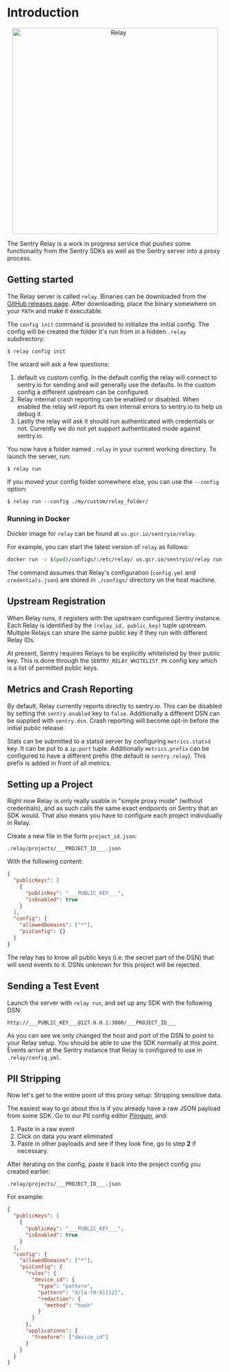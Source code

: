 # Introduction

<p align="center">
  <p align="center">
    <img src="https://github.com/getsentry/relay/blob/master/artwork/relay-logo.png?raw=true" alt="Relay" width="480">
  </p>
</p>

The Sentry Relay is a work in progress service that pushes some functionality
from the Sentry SDKs as well as the Sentry server into a proxy process.

## Getting started

The Relay server is called `relay`. Binaries can be downloaded from the [GitHub
releases page](https://github.com/getsentry/relay/releases). After downloading,
place the binary somewhere on your `PATH` and make it executable.

The `config init` command is provided to initialize the initial config. The
config will be created the folder it's run from in a hidden `.relay`
subdirectory:

    $ relay config init

The wizard will ask a few questions:

1. default vs custom config. In the default config the relay will connect to
   sentry.io for sending and will generally use the defaults. In the custom
   config a different upstream can be configured.
2. Relay internal crash reporting can be enabled or disabled. When enabled the
   relay will report its own internal errors to sentry.io to help us debug it.
3. Lastly the relay will ask it should run authenticated with credentials or
   not. Currently we do not yet support authenticated mode against sentry.io.

You now have a folder named `.relay` in your current working directory. To
launch the server, run:

    $ relay run

If you moved your config folder somewhere else, you can use the `--config` option:

    $ relay run --config ./my/custom/relay_folder/

### Running in Docker

Docker image for `relay` can be found at `us.gcr.io/sentryio/relay`.

For example, you can start the latest version of `relay` as follows:

```sh
docker run -v $(pwd)/configs/:/etc/relay/ us.gcr.io/sentryio/relay run --config /etc/relay
```

The command assumes that Relay's configuration (`config.yml` and
`credentials.json`) are stored in `./configs/` directory on the host machine.

## Upstream Registration

When Relay runs, it registers with the upstream configured Sentry instance. Each
Relay is identified by the `(relay_id, public_key)` tuple upstream. Multiple
Relays can share the same public key if they run with different Relay IDs.

At present, Sentry requires Relays to be explicitly whitelisted by their public
key. This is done through the `SENTRY_RELAY_WHITELIST_PK` config key which is a
list of permitted public keys.

## Metrics and Crash Reporting

By default, Relay currently reports directly to sentry.io. This can be disabled
by setting the `sentry.enabled` key to `false`. Additionally a different DSN can
be supplied with `sentry.dsn`. Crash reporting will become opt-in before the
initial public release.

Stats can be submitted to a statsd server by configuring `metrics.statsd` key.
It can be put to a `ip:port` tuple. Additionally `metrics.prefix` can be
configured to have a different prefix (the default is `sentry.relay`). This
prefix is added in front of all metrics.

## Setting up a Project

Right now Relay is only really usable in "simple proxy mode" (without
credentials), and as such calls the same exact endpoints on Sentry that an SDK
would. That also means you have to configure each project individually in Relay.

Create a new file in the form `project_id.json`:

```
.relay/projects/___PROJECT_ID___.json
```

With the following content:

```json
{
  "publicKeys": [
    {
      "publicKey": "___PUBLIC_KEY___",
      "isEnabled": true
    }
  ],
  "config": {
    "allowedDomains": ["*"],
    "piiConfig": {}
  }
}
```

The relay has to know all public keys (i.e. the secret part of the DSN) that
will send events to it. DSNs unknown for this project will be rejected.

## Sending a Test Event

Launch the server with `relay run`, and set up any SDK with the following DSN:

```
http://___PUBLIC_KEY___@127.0.0.1:3000/___PROJECT_ID___
```

As you can see we only changed the host and port of the DSN to point to your
Relay setup. You should be able to use the SDK normally at this point. Events
arrive at the Sentry instance that Relay is configured to use in
`.relay/config.yml`.

## PII Stripping

Now let's get to the entire point of this proxy setup: Stripping sensitive data.

The easiest way to go about this is if you already have a raw JSON payload from
some SDK. Go to our PII config editor
[Piinguin](https://getsentry.github.io/piinguin/), and:

1. Paste in a raw event
2. Click on data you want eliminated
3. Paste in other payloads and see if they look fine, go to step **2** if
   necessary.

After iterating on the config, paste it back into the project config you created
earlier:

```
.relay/projects/___PROJECT_ID___.json
```

For example:

```json
{
  "publicKeys": [
    {
      "publicKey": "___PUBLIC_KEY___",
      "isEnabled": true
    }
  ],
  "config": {
    "allowedDomains": ["*"],
    "piiConfig": {
      "rules": {
        "device_id": {
          "type": "pattern",
          "pattern": "d/[a-f0-9]{12}",
          "redaction": {
            "method": "hash"
          }
        }
      },
      "applications": {
        "freeform": ["device_id"]
      }
    }
  }
}
```
